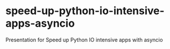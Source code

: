 # speed-up-python-io-intensive-apps-asyncio
Presentation for Speed up Python IO intensive apps with asyncio
